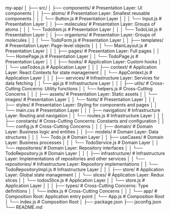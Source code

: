 my-app/
│
├── src/
│   ├── components/                     # Presentation Layer: UI components
│   │   ├── atoms/                      # Presentation Layer: Smallest reusable components
│   │   │   └── Button.js               # Presentation Layer
│   │   │   └── Input.js                # Presentation Layer
│   │   ├── molecules/                  # Presentation Layer: Groups of atoms
│   │   │   └── TodoItem.js             # Presentation Layer
│   │   │   └── TodoList.js             # Presentation Layer
│   │   ├── organisms/                  # Presentation Layer: Groups of molecules
│   │   │   └── TodoForm.js             # Presentation Layer
│   │   ├── templates/                  # Presentation Layer: Page-level objects
│   │   │   └── MainLayout.js           # Presentation Layer
│   │
│   ├── pages/                          # Presentation Layer: Full pages
│   │   └── HomePage.js                 # Presentation Layer
│   │   └── TodoPage.js                 # Presentation Layer
│   │
│   ├── hooks/                          # Application Layer: Custom hooks
│   │   └── useTodos.js                 # Application Layer
│   │
│   ├── context/                        # Application Layer: React Contexts for state management
│   │   └── AppContext.js               # Application Layer
│   │
│   ├── services/                       # Infrastructure Layer: Services for data fetching
│   │   └── api.js                      # Infrastructure Layer
│   │
│   ├── utils/                          # Cross-Cutting Concerns: Utility functions
│   │   └── helpers.js                  # Cross-Cutting Concerns
│   │
│   ├── assets/                         # Presentation Layer: Static assets
│   │   └── images/                     # Presentation Layer
│   │   └── fonts/                      # Presentation Layer
│   │
│   ├── styles/                         # Presentation Layer: Styling for components and pages
│   │   └── main.css                    # Presentation Layer
│   │
│   ├── navigation/                     # Infrastructure Layer: Routing and navigation
│   │   └── routes.js                   # Infrastructure Layer
│   │
│   ├── constants/                      # Cross-Cutting Concerns: Constants and configuration
│   │   └── config.js                   # Cross-Cutting Concerns
│   │
│   ├── domain/                         # Domain Layer: Business logic and entities
│   │   ├── models/                     # Domain Layer: Data structures
│   │   │   └── Todo.js                 # Domain Layer
│   │   ├── useCases/                   # Domain Layer: Business processes
│   │   │   └── TodoService.js          # Domain Layer
│   │   └── repositories/               # Domain Layer: Repository interfaces
│   │       └── TodoRepository.js       # Domain Layer
│   │
│   ├── infrastructure/                 # Infrastructure Layer: Implementations of repositories and other services
│   │   └── repositories/               # Infrastructure Layer: Repository implementations
│   │       └── TodoRepositoryImpl.js   # Infrastructure Layer
│   │
│   ├── store/                          # Application Layer: Global state management
│   │   └── slices/                     # Application Layer: Redux slices
│   │       └── todosSlice.js           # Application Layer
│   │   └── store.js                    # Application Layer
│   │
│   ├── types/                          # Cross-Cutting Concerns: Type definitions
│   │   └── index.js                    # Cross-Cutting Concerns
│   │
│   └── app/                            # Composition Root: Application entry point
│       └── App.js                      # Composition Root
│       └── index.js                    # Composition Root
│
├── package.json
├── jsconfig.json
└── README.md
